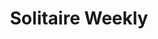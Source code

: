 ---
ee_id: '4167'
site: '1'
type: '2'
url: 2012-068-solitaire-weekly
title: Solitaire Weekly
year: '2013'
display_year: '2012'
medium: 'Webisode series, Tumblr, Youtube, Facebook, & Twitter accounts. '
dims:
pitch: "​Webisode series (featuring screen cast computer solitaire), and associated
  social media accounts :/"
ps: "​This series ran every week for a year. During that time I didn’t bother to tell
  anyone about it (oops). While this series was running only a handful of people saw
  it, mostly bots. Definitely one of the projects I am most proud of."
live_url: http://www.solitaire-weekly.com
related: |-
  [4115] [2013-169-freshbuzz] 2013-169 Freshbuzz
  [4130] [2014-032-so-shines-a-good-deed-in-a-weary-world] 2014-032 So shines a good deed in a weary world
  [4131] [2014-31-max-perks] 2014--31 Max Perks
  [4132] [2014-030-ideas-in-action] 2014-030 Ideas In Action
youtube:
related_code:
imgs: solitaire-weekly-2012-068-full-database-ih.jpg
subheading:
download:
add_credit:
commission:
layout: things-i-made
---